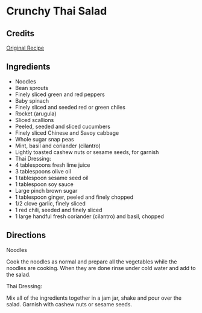 # Crunchy Thai Salad 

## Credits

[Original Recipe](http://www.foodnetwork.com/food/recipes/recipe/0,,FOOD_9936_13997,00.html "http://www.foodnetwork.com/food/recipes/recipe/0,,FOOD 9936 13997,00.html")

## Ingredients

- Noodles 
- Bean sprouts 
- Finely sliced green and red peppers 
- Baby spinach 
- Finely sliced and seeded red or green chiles 
- Rocket (arugula) 
- Sliced scallions 
- Peeled, seeded and sliced cucumbers 
- Finely sliced Chinese and Savoy cabbage 
- Whole sugar snap peas 
- Mint, basil and coriander (cilantro) 
- Lightly toasted cashew nuts or sesame seeds, for garnish
- Thai Dressing: 
- 4 tablespoons fresh lime juice 
- 3 tablespoons olive oil 
- 1 tablespoon sesame seed oil 
- 1 tablespoon soy sauce 
- Large pinch brown sugar 
- 1 tablespoon ginger, peeled and finely chopped 
- 1/2 clove garlic, finely sliced 
- 1 red chili, seeded and finely sliced 
- 1 large handful fresh coriander (cilantro) and basil, chopped

## Directions

Noodles   
  
Cook the noodles as normal and prepare all the vegetables while the noodles are cooking. When they are done rinse under cold water and add to the salad.  
  
Thai Dressing:   
  
Mix all of the ingredients together in a jam jar, shake and pour over the salad. Garnish with cashew nuts or sesame seeds.

